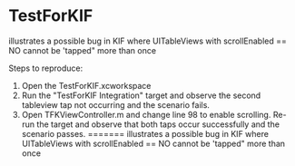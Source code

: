 TestForKIF
==========


illustrates a possible bug in KIF where UITableViews with scrollEnabled == NO cannot be 'tapped" more than once

Steps to reproduce:
1. Open the TestForKIF.xcworkspace
2. Run the "TestForKIF Integration" target and observe the second tableview tap not occurring and the scenario fails.
3. Open TFKViewController.m and change line 98 to enable scrolling.  Re-run the target and observe that both taps occur successfully and the scenario passes.
=======
illustrates a possible bug in KIF where UITableViews with scrollEnabled == NO cannot be 'tapped" more than once

